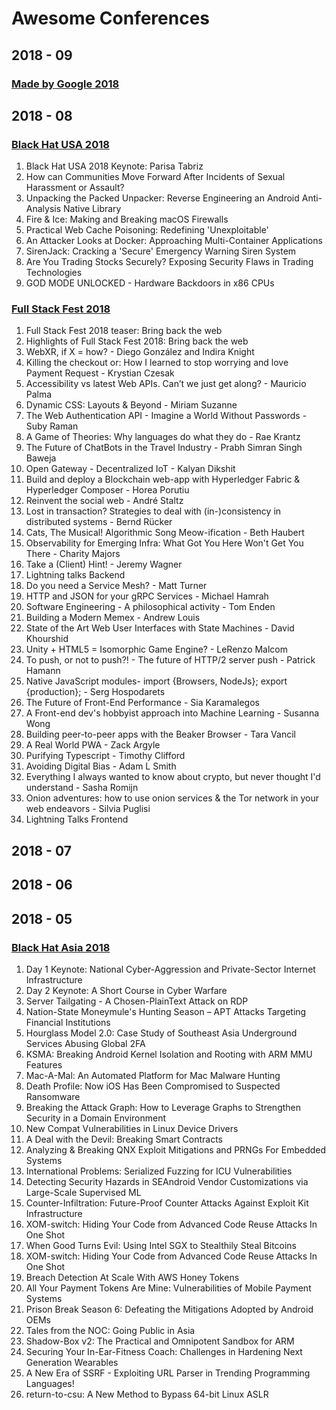# Awesome Conferences 

## 2018 - 09

### [Made by Google 2018](https://www.youtube.com/watch?v=EsoQGTA1SxY)

## 2018 - 08

### [Black Hat USA 2018](https://www.youtube.com/watch?v=py2qmGbyhlw&index=1&list=PLH15HpR5qRsVAXGmSVfjWrGtGLJjIJuGe)
1. Black Hat USA 2018 Keynote: Parisa Tabriz
2. How can Communities Move Forward After Incidents of Sexual Harassment or Assault?
3. Unpacking the Packed Unpacker: Reverse Engineering an Android Anti-Analysis Native Library
4. Fire & Ice: Making and Breaking macOS Firewalls
5. Practical Web Cache Poisoning: Redefining 'Unexploitable'
6. An Attacker Looks at Docker: Approaching Multi-Container Applications
7. SirenJack: Cracking a 'Secure' Emergency Warning Siren System
8. Are You Trading Stocks Securely? Exposing Security Flaws in Trading Technologies
9. GOD MODE UNLOCKED - Hardware Backdoors in x86 CPUs

### [Full Stack Fest 2018](https://www.youtube.com/watch?v=wtZWRUsn3ms&index=1&list=PLe9psSNJBf75O6abYvvjxhm36_QU9H-f2)

1. Full Stack Fest 2018 teaser: Bring back the web
2. Highlights of Full Stack Fest 2018: Bring back the web
3. WebXR, if X = how? - Diego González and Indira Knight
4. Killing the checkout or: How I learned to stop worrying and love Payment Request - Krystian Czesak
5. Accessibility vs latest Web APIs. Can’t we just get along? - Mauricio Palma
6. Dynamic CSS: Layouts & Beyond - Miriam Suzanne
7. The Web Authentication API - Imagine a World Without Passwords - Suby Raman
8. A Game of Theories: Why languages do what they do - Rae Krantz
9. The Future of ChatBots in the Travel Industry - Prabh Simran Singh Baweja
10. Open Gateway - Decentralized IoT - Kalyan Dikshit
11. Build and deploy a Blockchain web-app with Hyperledger Fabric & Hyperledger Composer - Horea Porutiu
12. Reinvent the social web - André Staltz
13. Lost in transaction? Strategies to deal with (in-)consistency in distributed systems - Bernd Rücker
14. Cats, The Musical! Algorithmic Song Meow-ification - Beth Haubert
15. Observability for Emerging Infra: What Got You Here Won't Get You There - Charity Majors
16. Take a (Client) Hint! - Jeremy Wagner
17. Lightning talks Backend
18. Do you need a Service Mesh? - Matt Turner
19. HTTP and JSON for your gRPC Services - Michael Hamrah
20. Software Engineering - A philosophical activity - Tom Enden
21. Building a Modern Memex - Andrew Louis
22. State of the Art Web User Interfaces with State Machines - David Khourshid
23. Unity + HTML5 = Isomorphic Game Engine? - LeRenzo Malcom
24. To push, or not to push?! - The future of HTTP/2 server push - Patrick Hamann
25. Native JavaScript modules- import {Browsers, NodeJs}; export {production}; - Serg Hospodarets
26. The Future of Front-End Performance - Sia Karamalegos
27. A Front-end dev's hobbyist approach into Machine Learning - Susanna Wong
28. Building peer-to-peer apps with the Beaker Browser - Tara Vancil
29. A Real World PWA - Zack Argyle
30. Purifying Typescript - Timothy Clifford
31. Avoiding Digital Bias - Adam L Smith
32. Everything I always wanted to know about crypto, but never thought I'd understand - Sasha Romijn
33. Onion adventures: how to use onion services & the Tor network in your web endeavors - Silvia Puglisi
34. Lightning Talks Frontend

## 2018 - 07

## 2018 - 06

## 2018 - 05

### [Black Hat Asia 2018](https://www.youtube.com/watch?v=KoEKclWpRJk&index=1&list=PLH15HpR5qRsWf7SJedVnkViJ1eXB-bUib)

1. Day 1 Keynote: National Cyber-Aggression and Private-Sector Internet Infrastructure
2. Day 2 Keynote: A Short Course in Cyber Warfare
3. Server Tailgating - A Chosen-PlainText Attack on RDP
4. Nation-State Moneymule's Hunting Season – APT Attacks Targeting Financial Institutions
5. Hourglass Model 2.0: Case Study of Southeast Asia Underground Services Abusing Global 2FA
6. KSMA: Breaking Android Kernel Isolation and Rooting with ARM MMU Features
7. Mac-A-Mal: An Automated Platform for Mac Malware Hunting
8. Death Profile: Now iOS Has Been Compromised to Suspected Ransomware
9. Breaking the Attack Graph: How to Leverage Graphs to Strengthen Security in a Domain Environment
10. New Compat Vulnerabilities in Linux Device Drivers
11. A Deal with the Devil: Breaking Smart Contracts
12. Analyzing & Breaking QNX Exploit Mitigations and PRNGs For Embedded Systems
13. International Problems: Serialized Fuzzing for ICU Vulnerabilities
14. Detecting Security Hazards in SEAndroid Vendor Customizations via Large-Scale Supervised ML
15. Counter-Infiltration: Future-Proof Counter Attacks Against Exploit Kit Infrastructure
16. XOM-switch: Hiding Your Code from Advanced Code Reuse Attacks In One Shot
17. When Good Turns Evil: Using Intel SGX to Stealthily Steal Bitcoins
18. XOM-switch: Hiding Your Code from Advanced Code Reuse Attacks In One Shot
19. Breach Detection At Scale With AWS Honey Tokens
20. All Your Payment Tokens Are Mine: Vulnerabilities of Mobile Payment Systems
21. Prison Break Season 6: Defeating the Mitigations Adopted by Android OEMs
22. Tales from the NOC: Going Public in Asia
23. Shadow-Box v2: The Practical and Omnipotent Sandbox for ARM
24. Securing Your In-Ear-Fitness Coach: Challenges in Hardening Next Generation Wearables
25. A New Era of SSRF - Exploiting URL Parser in Trending Programming Languages!
26. return-to-csu: A New Method to Bypass 64-bit Linux ASLR
